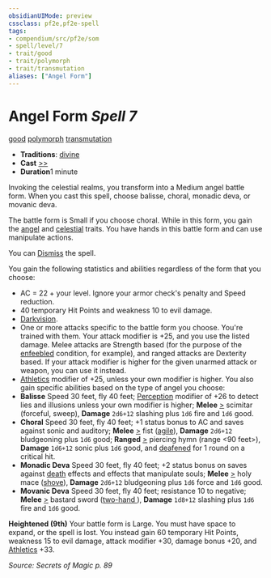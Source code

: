 ```yaml
---
obsidianUIMode: preview
cssclass: pf2e,pf2e-spell
tags:
- compendium/src/pf2e/som
- spell/level/7
- trait/good
- trait/polymorph
- trait/transmutation
aliases: ["Angel Form"]
---
```

# Angel Form *Spell 7*   
[good](../../rules/traits/good.md)  [polymorph](../../rules/traits/polymorph.md)  [transmutation](../../rules/traits/transmutation.md)  

- **Traditions**: [divine](../../rules/traits/divine.md)
- **Cast** [>>](../../rules/core-rulebook/chapter-9-playing-the-game.md#Actions "Two-Action") 
- **Duration**1 minute

Invoking the celestial realms, you transform into a Medium angel battle form. When you cast this spell, choose balisse, choral, monadic deva, or movanic deva.

The battle form is Small if you choose choral. While in this form, you gain the [angel](../../rules/traits/angel.md) and [celestial](../../rules/traits/celestial.md) traits. You have hands in this battle form and can use manipulate actions.

You can [Dismiss](../../rules/actions/dismiss.md) the spell.

You gain the following statistics and abilities regardless of the form that you choose:

- AC = 22 + your level. Ignore your armor check's penalty and Speed reduction.
- 40 temporary Hit Points and weakness 10 to evil damage.
- [Darkvision](../../rules/abilities/darkvision.md).
- One or more attacks specific to the battle form you choose. You're trained with them. Your attack modifier is +25, and you use the listed damage. Melee attacks are Strength based (for the purpose of the [enfeebled](../../rules/conditions.md#Enfeebled) condition, for example), and ranged attacks are Dexterity based. If your attack modifier is higher for the given unarmed attack or weapon, you can use it instead.
- [Athletics](../skills.md#Athletics) modifier of +25, unless your own modifier is higher. You also gain specific abilities based on the type of angel you choose:
- **Balisse** Speed 30 feet, fly 40 feet; [Perception](../skills.md#Perception) modifier of +26 to detect lies and illusions unless your own modifier is higher; **Melee** [>](../../rules/core-rulebook/chapter-9-playing-the-game.md#Actions "Single Action") scimitar (forceful, sweep), **Damage** `2d6+12` slashing plus `1d6` fire and `1d6` good.
- **Choral** Speed 30 feet, fly 40 feet; +1 status bonus to AC and saves against sonic and auditory; **Melee** [>](../../rules/core-rulebook/chapter-9-playing-the-game.md#Actions "Single Action") fist ([agile](../../rules/traits/agile.md)), **Damage** `2d6+12` bludgeoning plus `1d6` good; **Ranged** [>](../../rules/core-rulebook/chapter-9-playing-the-game.md#Actions "Single Action") piercing hymn (range <90 feet>), **Damage** `1d6+12` sonic plus `1d6` good, and [deafened](../../rules/conditions.md#Deafened) for 1 round on a critical hit.
- **Monadic Deva** Speed 30 feet, fly 40 feet; +2 status bonus on saves against [death](../../rules/traits/death.md) effects and effects that manipulate souls; **Melee** [>](../../rules/core-rulebook/chapter-9-playing-the-game.md#Actions "Single Action") holy mace ([shove](../../rules/traits/shove.md)), **Damage** `2d6+12` bludgeoning plus `1d6` force and `1d6` good.
- **Movanic Deva** Speed 30 feet, fly 40 feet; resistance 10 to negative; **Melee** [>](../../rules/core-rulebook/chapter-9-playing-the-game.md#Actions "Single Action") bastard sword ([two-hand <d12>](../../rules/traits/two-hand.md)), **Damage** `1d8+12` slashing plus `1d6` fire and `1d6` good.

**Heightened (9th)** Your battle form is Large. You must have space to expand, or the spell is lost. You instead gain 60 temporary Hit Points, weakness 15 to evil damage, attack modifier +30, damage bonus +20, and [Athletics](../skills.md#Athletics) +33.

*Source: Secrets of Magic p. 89*